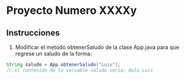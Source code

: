 # Proyecto Numero XXXXy
## Instrucciones

1. Modificar el metodo obtenerSaludo de la clase App.java para que regrese un saludo de la forma:
```java
String saludo = App.obtenerSaludo("Luis");
// el contenido de la varuable saludo seria: Hola Luis
```
